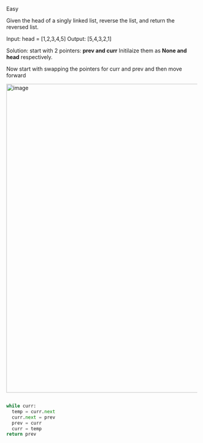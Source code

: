 Easy

Given the head of a singly linked list, reverse the list, and return the reversed list.

Input: head = [1,2,3,4,5]
Output: [5,4,3,2,1]

Solution: start with 2 pointers: **prev and curr** Initilaize them as **None and head** respectively. 

Now start with swapping the pointers for curr and prev and then move forward

<img width="812" alt="image" src="https://user-images.githubusercontent.com/8276139/200450191-31c520c7-6e42-4d2a-8fce-3c1928adb154.png">


```python

while curr:
  temp = curr.next
  curr.next = prev
  prev = curr
  curr = temp
return prev


```

